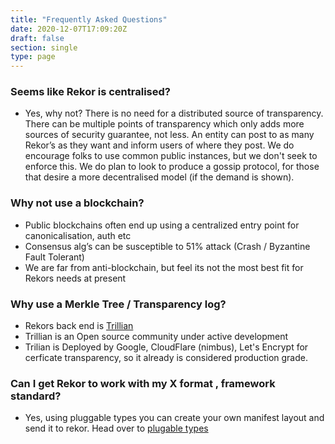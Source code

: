 ```yaml
---
title: "Frequently Asked Questions"
date: 2020-12-07T17:09:20Z
draft: false
section: single
type: page
---
```


### Seems like Rekor is centralised?
* Yes, why not? There is no need for a distributed source of transparency. There can be multiple points of transparency which only adds more sources of security guarantee, not less. An entity can post to as many Rekor’s as they want and inform users of where they post. We do encourage folks to use common public instances, but we don't seek to enforce this. We do plan to look to produce a gossip protocol, for those that desire a more decentralised model (if the demand is shown).

### Why not use a blockchain?
* Public blockchains often end up using a centralized entry point for canonicalisation, auth etc
* Consensus alg’s can be susceptible to 51% attack (Crash / Byzantine Fault Tolerant)
* We are far from anti-blockchain, but feel its not the most best fit for Rekors needs at present

### Why use a Merkle Tree / Transparency log?
* Rekors back end is [Trillian](https://github.com/google/trillian)
* Trillian is an Open source community under active development
* Trilian is Deployed by Google, CloudFlare (nimbus), Let's Encrypt for cerficate transparency, so it already is considered production grade.

### Can I get Rekor to work with my X format , framework standard?
* Yes, using pluggable types you can create your own manifest layout and send it to rekor. Head over to [plugable types](/docs/plugable_types/)

